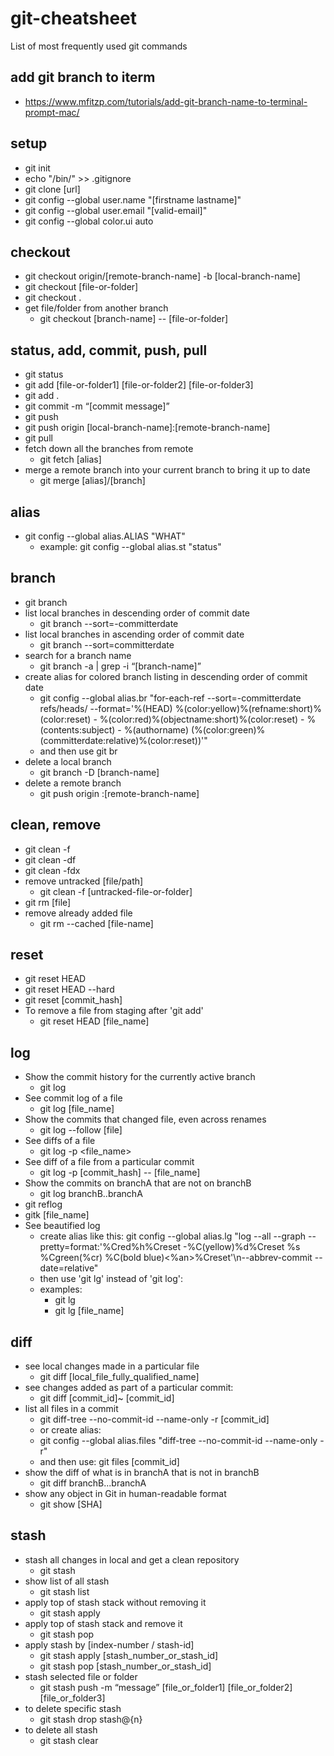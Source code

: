 # git-cheatsheet
List of most frequently used git commands

## add git branch to iterm
* https://www.mfitzp.com/tutorials/add-git-branch-name-to-terminal-prompt-mac/

## setup
* git init
* echo "/bin/" >> .gitignore
* git clone [url]
* git config --global user.name "[firstname lastname]"
* git config --global user.email "[valid-email]"
* git config --global color.ui auto

## checkout
* git checkout origin/[remote-branch-name] -b [local-branch-name]
* git checkout [file-or-folder]
* git checkout .
* get file/folder from another branch
  - git checkout [branch-name] -- [file-or-folder]

## status, add, commit, push, pull
* git status
* git add [file-or-folder1] [file-or-folder2] [file-or-folder3]
* git add .
* git commit -m “[commit message]”
* git push
* git push origin [local-branch-name]:[remote-branch-name]
* git pull
* fetch down all the branches from remote
  - git fetch [alias]
* merge a remote branch into your current branch to bring it up to date
  - git merge [alias]/[branch]


## alias
* git config --global alias.ALIAS "WHAT"
  - example: git config --global alias.st "status"

## branch
* git branch
* list local branches in descending order of commit date
  - git branch --sort=-committerdate
* list local branches in ascending order of commit date
  - git branch --sort=committerdate
* search for a branch name
  - git branch -a | grep -i “[branch-name]”
* create alias for colored branch listing in descending order of commit date
  - git config --global alias.br "for-each-ref --sort=-committerdate refs/heads/ --format='%(HEAD) %(color:yellow)%(refname:short)%(color:reset) - %(color:red)%(objectname:short)%(color:reset) - %(contents:subject) - %(authorname) (%(color:green)%(committerdate:relative)%(color:reset))'" 
  - and then use git br
* delete a local branch
  - git branch -D [branch-name]
* delete a remote branch
  - git push origin :[remote-branch-name]

## clean, remove
* git clean -f
* git clean -df
* git clean -fdx
* remove untracked [file/path]
  - git clean -f [untracked-file-or-folder]
* git rm [file]
* remove already added file
  - git rm --cached [file-name]

## reset
* git reset HEAD
* git reset HEAD --hard
* git reset [commit_hash]
* To remove a file from staging after 'git add'
  - git reset HEAD [file_name]

## log
* Show the commit history for the currently active branch
  - git log
* See commit log of a file
  - git log [file_name]
* Show the commits that changed file, even across renames
  - git log --follow [file]
* See diffs of a file
  - git log -p <file_name>
* See diff of a file from a particular commit
  - git log -p [commit_hash] -- [file_name]
* Show the commits on branchA that are not on branchB
  - git log branchB..branchA
* git reflog
* gitk [file_name]
* See beautified log
  - create alias like this: git config --global alias.lg "log --all --graph --pretty=format:'%Cred%h%Creset -%C(yellow)%d%Creset %s %Cgreen(%cr) %C(bold blue)<%an>%Creset'\n--abbrev-commit --date=relative"
  - then use 'git lg' instead of 'git log':
  - examples: 
    - git lg
    - git lg [file_name]
 
## diff
* see local changes made in a particular file
  - git diff [local_file_fully_qualified_name]
* see changes added as part of a particular commit:
  - git diff [commit_id]~ [commit_id]
* list all files in a commit
  - git diff-tree --no-commit-id --name-only -r [commit_id]
  - or create alias: 
  - git config --global alias.files "diff-tree --no-commit-id --name-only -r"
  - and then use: git files [commit_id]
* show the diff of what is in branchA that is not in branchB
  - git diff branchB...branchA
* show any object in Git in human-readable format
  - git show [SHA]

## stash
* stash all changes in local and get a clean repository
  - git stash
* show list of all stash
  - git stash list
* apply top of stash stack without removing it
  - git stash apply 
* apply top of stash stack and remove it
  - git stash pop 
* apply stash by [index-number / stash-id]
  - git stash apply [stash_number_or_stash_id]
  - git stash pop [stash_number_or_stash_id]
* stash selected file or folder
  - git stash push -m “message” [file_or_folder1] [file_or_folder2] [file_or_folder3]
* to delete specific stash
  - git stash drop stash@{n}
* to delete all stash
  - git stash clear


